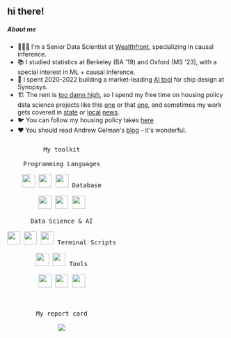 ## hi there!

##### About me
- 🙋🏼‍♂️ I’m a Senior Data Scientist at [Wealthfront](https://www.forbes.com/sites/digital-assets/2024/02/13/the-future-of-investing-fintech-50-2024/?sh=1dfebbf4f338), specializing in causal inference.
- 📚 I studied statistics at Berkeley (BA '19) and Oxford (MS '23), with a special interest in ML + causal inference.
- 🤖 I spent 2020-2022 building a market-leading [AI tool](https://www.youtube.com/watch?v=wZe_E2lqW_Q) for chip design at Synopsys.
- 🏗️ The rent is [too damn high](https://www.youtube.com/watch?v=kcsNbQRU5TI), so I spend my free time on housing policy data science projects like this [one](https://rezonesf.shinyapps.io/rezoner/) or that [one](https://github.com/sdamerdji/planningGPT), and sometimes my work gets covered in [state](https://calmatters.org/commentary/2021/09/california-housing-plans-quotas-crisis/) or [local](https://www.losaltosonline.com/news/la-lah-deemed-exclusionary-as-they-prep-housing-plans/article_fd28fb20-1dc0-11ed-ae69-279a84d66c92.html) [news](https://www.sfchronicle.com/opinion/openforum/article/housing-element-san-francisco-19384436.php).
- 🐦 You can follow my housing policy takes [here](https://twitter.com/s_damerdji)
- ❤ You should read Andrew Gelman's [blog](https://statmodeling.stat.columbia.edu/) - it's wonderful.


<p style="display: inline-block;" align="center">
  <kbd>My toolkit</kbd>

  <br>
  <br>
  <kbd>
    <kbd>Programming Languages</kbd>
    <br>
    <br>
    <img width="30px" src="https://cdn.jsdelivr.net/gh/devicons/devicon/icons/python/python-plain.svg" /> 
    <img width="30px" src="https://cdn.jsdelivr.net/gh/devicons/devicon/icons/java/java-plain.svg" /> 
    <img width="30px" src="https://cdn.jsdelivr.net/gh/devicons/devicon/icons/r/r-plain.svg" /> 
  </kbd>
  <kbd>
    <kbd>Database</kbd>
    <br>
    <br>
    <img width="30px" src="https://cdn.jsdelivr.net/gh/devicons/devicon/icons/mysql/mysql-original.svg" />
    <img width="30px" src="https://cdn.jsdelivr.net/gh/devicons/devicon/icons/postgresql/postgresql-plain.svg" />
    <img width="30px" src="https://cdn.jsdelivr.net/gh/devicons/devicon/icons/mongodb/mongodb-plain.svg" />
  </kbd>
  <br>
  <br>
  <kbd>
    <kbd>Data Science & AI</kbd>
    <br>
    <br>
    <img width="30px" src="https://cdn.jsdelivr.net/gh/devicons/devicon/icons/matplotlib/matplotlib-original.svg" />
    <img width="30px" src="https://cdn.jsdelivr.net/gh/devicons/devicon/icons/numpy/numpy-original.svg" />
    <img width="30px" src="https://cdn.jsdelivr.net/gh/devicons/devicon/icons/pandas/pandas-original.svg" />
  </kbd>
  <kbd>
    <kbd>Terminal Scripts</kbd>
    <br>
    <br>
    <img width="30px" src="https://cdn.jsdelivr.net/gh/devicons/devicon/icons/bash/bash-original.svg" />
    <img width="30px" src="https://cdn.jsdelivr.net/gh/devicons/devicon/icons/vim/vim-original.svg" />
  </kbd>
  <kbd>
    <kbd>Tools</kbd>
    <br>
    <br>
    <img width="30px" src="https://cdn.jsdelivr.net/gh/devicons/devicon/icons/jupyter/jupyter-original.svg" />
    <img width="30px" src="https://cdn.jsdelivr.net/gh/devicons/devicon/icons/pycharm/pycharm-original.svg" />
    <img width="30px" src="https://cdn.jsdelivr.net/gh/devicons/devicon/icons/rstudio/rstudio-original.svg" />

  </kbd>
  <br>
  <br>
   <kbd>
     <br>
     <br>
       <kbd>My report card</kbd>
     <br>
     <br>
  <img align="center" src="https://github-readme-streak-stats.herokuapp.com/?user=sdamerdji">
</kbd>
</p>



<br>
</p>
